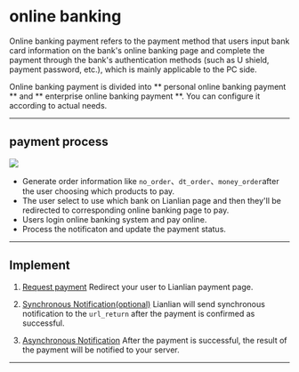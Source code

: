 # online banking

Online banking payment refers to the payment method that users input bank card information on the bank's online banking page and complete the payment through the bank's authentication methods (such as U shield, payment password, etc.), which is mainly applicable to the PC side. 

Online banking payment is divided into ** personal online banking payment ** and ** enterprise online banking payment **. You can configure it according to actual needs. 
***

## payment process

![](./online-banking-flow.svg)

* Generate order information like ```no_order```、```dt_order```、```money_order```after the user choosing which products to pay.
* The user select to use which bank on Lianlian page and then they'll be redirected to corresponding online banking page to pay.
* Users login online banking system and pay online.
* Process the notificaton and update the payment status.

***

## Implement


1. [Request payment](/docs/online-banking-redirect-api)  Redirect your user to Lianlian payment page.

2. [Synchronous Notification(optional)](/docs/sync-notification)  Lianlian will send synchronous notification to the ```url_return``` after the payment is confirmed as successful.

3. [Asynchronous Notification](/docs/aggregate-asyn-notification.md)  After the payment is successful, the result of the payment will be notified to your server. 

***

